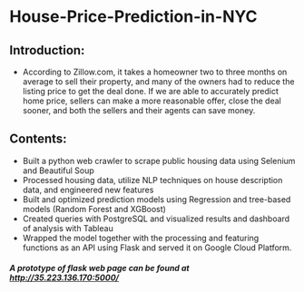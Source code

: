 # House-Price-Prediction-in-NYC

## Introduction:
- According to Zillow.com, it takes a homeowner two to three months on average to sell their property, and many of the owners had to reduce the listing price to get the deal done. If we are able to accurately predict home price, sellers can make a more reasonable offer, close the deal sooner, and both the sellers and their agents can save money.

## Contents:
- Built a python web crawler to scrape public housing data using Selenium and Beautiful Soup
- Processed housing data, utilize NLP techniques on house description data, and engineered new features
- Built and optimized prediction models using Regression and tree-based models (Random Forest and XGBoost)
- Created queries with PostgreSQL and visualized results and dashboard of analysis with Tableau
- Wrapped the model together with the processing and featuring functions as an API using Flask and served it on Google Cloud Platform.

##### A prototype of flask web page can be found at http://35.223.136.170:5000/
